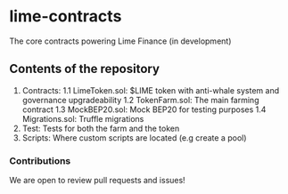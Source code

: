 # lime-contracts

The core contracts powering Lime Finance (in development)

## Contents of the repository

1. Contracts:
   1.1 LimeToken.sol: $LIME token with anti-whale system and governance upgradeability
   1.2 TokenFarm.sol: The main farming contract
   1.3 MockBEP20.sol: Mock BEP20 for testing purposes
   1.4 Migrations.sol: Truffle migrations
2. Test: Tests for both the farm and the token
3. Scripts: Where custom scripts are located (e.g create a pool)

### Contributions

We are open to review pull requests and issues!
